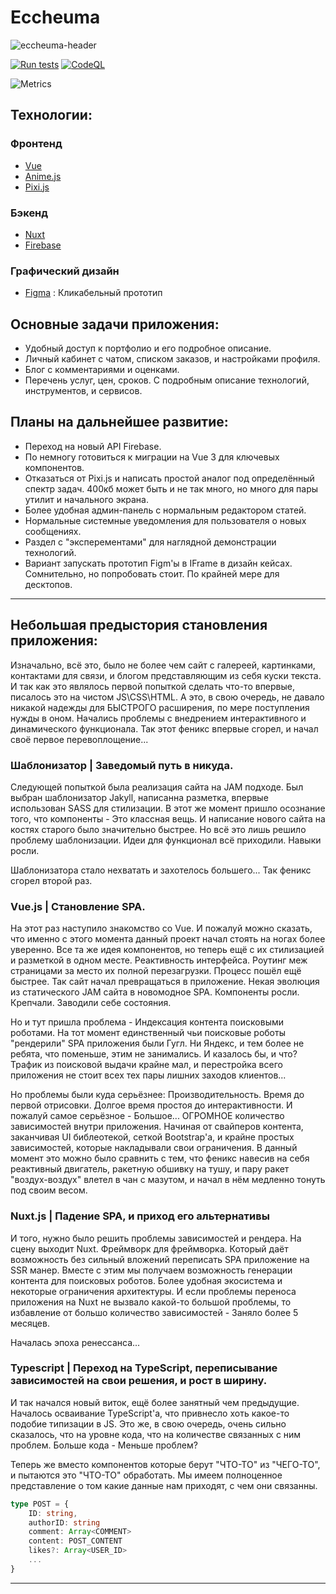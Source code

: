 # Eccheuma

![eccheuma-header](https://unfruhyobjypfbvnncoc.supabase.in/storage/v1/object/public/main/GitHubBadge.png)

[![Run tests](https://github.com/Scarlatum/eccheuma/actions/workflows/node.test.yml/badge.svg)](https://github.com/Scarlatum/eccheuma/actions/workflows/node.test.yml)
[![CodeQL](https://github.com/Scarlatum/eccheuma/actions/workflows/codeql-analysis.yml/badge.svg)](https://github.com/Scarlatum/eccheuma/actions/workflows/codeql-analysis.yml)

[pixi-logo]: https://avatars.githubusercontent.com/u/5406849?s=100&v=4
[vue-logo]: https://avatars.githubusercontent.com/u/6128107?s=100&v=4
[firebase-logo]: https://avatars.githubusercontent.com/u/1335026?s=100&v=4
[nuxt-logo]: https://avatars.githubusercontent.com/u/23360933?s=100&v=4

![Metrics](https://metrics.lecoq.io/Scarlatum)

## Технологии:

### Фронтенд

- [Vue](https://github.com/vuejs/vue)
- [Anime.js](https://github.com/juliangarnier/anime)
- [Pixi.js](https://github.com/pixijs)

### Бэкенд

- [Nuxt](https://github.com/nuxt)
- [Firebase](https://github.com/firebase/)

### Графический дизайн

- [Figma](https://www.figma.com/proto/t6xVQlDqCRfxQOobCyydJj/Ecchema?page-id=216%3A106&node-id=273%3A705&viewport=402%2C48%2C0.08&scaling=scale-down-width&starting-point-node-id=273%3A705) : Кликабельный прототип

## Основные задачи приложения:

- Удобный доступ к портфолио и его подробное описание.
- Личный кабинет с чатом, списком заказов, и настройками профиля.
- Блог с комментариями и оценками.
- Перечень услуг, цен, сроков. С подробным описание технологий, инструментов, и сервисов.

## Планы на дальнейшее развитие:

- Переход на новый API Firebase.
- По немногу готовиться к миграции на Vue 3 для ключевых компонентов.
- Отказаться от Pixi.js и написать простой аналог под определённый спектр задач. 400кб может быть и не так много, но много для пары утилит и начального экрана.
- Более удобная админ-панель с нормальным редактором статей.
- Нормальные системные уведомления для пользователя о новых сообщениях.
- Раздел с "эксперементами" для наглядной демонстрации технологий.
- Вариант запускать прототип Figm'ы в IFrame в дизайн кейсах. Сомнительно, но попробовать стоит. По крайней мере для десктопов.

---

## Небольшая предыстория становления приложения:
Изначально, всё это, было не более чем сайт с галереей, картинками, контактами для связи, и блогом представляющим из себя куски текста.
И так как это являлось первой попыткой сделать что-то впервые, писалось это на чистом JS\CSS\HTML. А это, в свою очередь, не давало никакой надежды для БЫСТРОГО расширения, по мере поступления нужды в оном. Начались проблемы с внедрением интерактивного и динамического функционала. Так этот феникс впервые сгорел, и начал своё первое перевоплощение...

### Шаблонизатор | Заведомый путь в никуда.
Следующей попыткой была реализация сайта на JAM подходе. Был выбран шаблонизатор Jakyll, написанна разметка, впервые использован SASS для стилизации.
В этот же момент пришло осознание того, что компоненты - Это классная вещь. И написание нового сайта на костях старого было значительно быстрее. Но всё это лишь решило проблему шаблонизации. Идеи для функционал всё приходили. Навыки росли. 

Шаблонизатора стало нехватать и захотелось большего... Так феникс сгорел второй раз.

### Vue.js | Становление SPA.
На этот раз наступило знакомство со Vue. И пожалуй можно сказать, что именно с этого момента данный проект начал стоять на ногах более уверенно. Все та же идея компонентов, но теперь ещё с их стилизацией и разметкой в одном месте. Реактивность интерфейса. Роутинг меж страницами за место их полной перезагрузки. Процесс пошёл ещё быстрее. Так сайт начал превращаться в приложение. Некая эволюция из статического JAM сайта в новомодное SPA. Компоненты росли. Крепчали. Заводили себе состояния.

Но и тут пришла проблема - Индексация контента поисковыми роботами. На тот момент единственный чьи поисковые роботы "рендерили" SPA приложения были Гугл. Ни Яндекс, и тем более не ребята, что поменьше, этим не занимались. И казалось бы, и что? Трафик из поисковой выдачи крайне мал, и перестройка всего приложения не стоит всех тех пары лишних заходов клиентов...

Но проблемы были куда серьёзнее: Производительность. Время до первой отрисовки. Долгое время простоя до интерактивности. И пожалуй самое серьёзное - Большое... ОГРОМНОЕ количество зависимостей внутри приложения. Начиная от свайперов контента, заканчивая UI библеотекой, сеткой Bootstrap'а, и крайне простых зависимостей, которые накладывали свои ограничения. В данный момент это можно было сравнить с тем, что феникс навесив на себя реактивный двигатель, ракетную обшивку на тушу, и пару ракет "воздух-воздух" влетел в чан с мазутом, и начал в нём медленно тонуть под своим весом.

### Nuxt.js | Падение SPA, и приход его альтернативы
И того, нужно было решить проблемы зависимостей и рендера. На сцену выходит Nuxt. Фреймворк для фреймворка. Который даёт возможность без сильный вложений переписать SPA приложение на SSR манер. Вместе с этим мы получаем возможность генерации контента для поисковых роботов. Более удобная экосистема и некоторые ограничения архитектуры. И если проблемы переноса приложения на Nuxt не вызвало какой-то большой проблемы, то избавление от большо количество зависимостей - Заняло более 5 месяцев.

Началась эпоха ренессанса...

### Typescript | Переход на TypeScript, переписывание зависимостей на свои решения, и рост в ширину.
И так начался новый виток, ещё более занятный чем предыдущие. Началось осваивание TypeScript'а, что привнесло хоть какое-то подобие типизации в JS. Это же, в свою очередь, очень сильно сказалось, что на уровне кода, что на количестве связанных с ним проблем. Больше кода - Меньше проблем?

Теперь же вместо компонентов которые берут "ЧТО-ТО" из "ЧЕГО-ТО", и пытаются это "ЧТО-ТО" обработать. Мы имеем полноценное представление о том какие данные нам приходят, с чем они связанны.

```typescript
type POST = {
	ID: string,
	authorID: string
	comment: Array<COMMENT>
	content: POST_CONTENT
	likes?: Array<USER_ID>
	...
}
```

---
